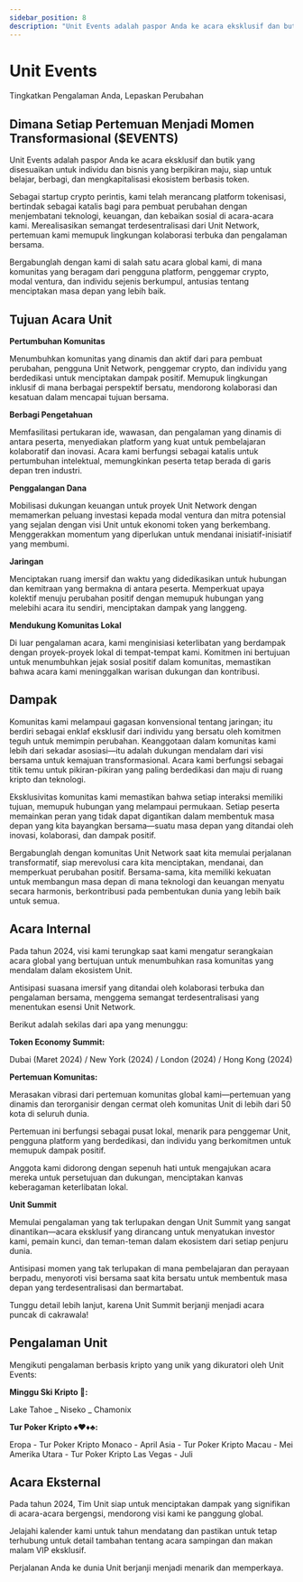 ```yaml
---
sidebar_position: 8
description: "Unit Events adalah paspor Anda ke acara eksklusif dan butik yang disesuaikan untuk individu dan bisnis yang berpikiran maju, siap untuk belajar, berbagi, dan mengkapitalisasi ekosistem berbasis token."
---
```


# Unit Events

Tingkatkan Pengalaman Anda, Lepaskan Perubahan

## Dimana Setiap Pertemuan Menjadi Momen Transformasional ($EVENTS)

Unit Events adalah paspor Anda ke acara eksklusif dan butik yang disesuaikan untuk individu dan bisnis yang berpikiran maju, siap untuk belajar, berbagi, dan mengkapitalisasi ekosistem berbasis token.

Sebagai startup crypto perintis, kami telah merancang platform tokenisasi, bertindak sebagai katalis bagi para pembuat perubahan dengan menjembatani teknologi, keuangan, dan kebaikan sosial di acara-acara kami. Merealisasikan semangat terdesentralisasi dari Unit Network, pertemuan kami memupuk lingkungan kolaborasi terbuka dan pengalaman bersama.

Bergabunglah dengan kami di salah satu acara global kami, di mana komunitas yang beragam dari pengguna platform, penggemar crypto, modal ventura, dan individu sejenis berkumpul, antusias tentang menciptakan masa depan yang lebih baik.

## Tujuan Acara Unit

**Pertumbuhan Komunitas**

Menumbuhkan komunitas yang dinamis dan aktif dari para pembuat perubahan, pengguna Unit Network, penggemar crypto, dan individu yang berdedikasi untuk menciptakan dampak positif. Memupuk lingkungan inklusif di mana berbagai perspektif bersatu, mendorong kolaborasi dan kesatuan dalam mencapai tujuan bersama.

**Berbagi Pengetahuan**

Memfasilitasi pertukaran ide, wawasan, dan pengalaman yang dinamis di antara peserta, menyediakan platform yang kuat untuk pembelajaran kolaboratif dan inovasi. Acara kami berfungsi sebagai katalis untuk pertumbuhan intelektual, memungkinkan peserta tetap berada di garis depan tren industri.

**Penggalangan Dana**

Mobilisasi dukungan keuangan untuk proyek Unit Network dengan memamerkan peluang investasi kepada modal ventura dan mitra potensial yang sejalan dengan visi Unit untuk ekonomi token yang berkembang. Menggerakkan momentum yang diperlukan untuk mendanai inisiatif-inisiatif yang membumi.

**Jaringan**

Menciptakan ruang imersif dan waktu yang didedikasikan untuk hubungan dan kemitraan yang bermakna di antara peserta. Memperkuat upaya kolektif menuju perubahan positif dengan memupuk hubungan yang melebihi acara itu sendiri, menciptakan dampak yang langgeng.

**Mendukung Komunitas Lokal**

Di luar pengalaman acara, kami menginisiasi keterlibatan yang berdampak dengan proyek-proyek lokal di tempat-tempat kami. Komitmen ini bertujuan untuk menumbuhkan jejak sosial positif dalam komunitas, memastikan bahwa acara kami meninggalkan warisan dukungan dan kontribusi.

## Dampak

Komunitas kami melampaui gagasan konvensional tentang jaringan; itu berdiri sebagai enklaf eksklusif dari individu yang bersatu oleh komitmen teguh untuk memimpin perubahan. Keanggotaan dalam komunitas kami lebih dari sekadar asosiasi—itu adalah dukungan mendalam dari visi bersama untuk kemajuan transformasional. Acara kami berfungsi sebagai titik temu untuk pikiran-pikiran yang paling berdedikasi dan maju di ruang kripto dan teknologi.

Eksklusivitas komunitas kami memastikan bahwa setiap interaksi memiliki tujuan, memupuk hubungan yang melampaui permukaan. Setiap peserta memainkan peran yang tidak dapat digantikan dalam membentuk masa depan yang kita bayangkan bersama—suatu masa depan yang ditandai oleh inovasi, kolaborasi, dan dampak positif.

Bergabunglah dengan komunitas Unit Network saat kita memulai perjalanan transformatif, siap merevolusi cara kita menciptakan, mendanai, dan memperkuat perubahan positif. Bersama-sama, kita memiliki kekuatan untuk membangun masa depan di mana teknologi dan keuangan menyatu secara harmonis, berkontribusi pada pembentukan dunia yang lebih baik untuk semua.

## Acara Internal

Pada tahun 2024, visi kami terungkap saat kami mengatur serangkaian acara global yang bertujuan untuk menumbuhkan rasa komunitas yang mendalam dalam ekosistem Unit.

Antisipasi suasana imersif yang ditandai oleh kolaborasi terbuka dan pengalaman bersama, menggema semangat terdesentralisasi yang menentukan esensi Unit Network.

Berikut adalah sekilas dari apa yang menunggu:

**Token Economy Summit:**

Dubai (Maret 2024) / New York (2024) / London (2024) / Hong Kong (2024)

**Pertemuan Komunitas:**

Merasakan vibrasi dari pertemuan komunitas global kami—pertemuan yang dinamis dan terorganisir dengan cermat oleh komunitas Unit di lebih dari 50 kota di seluruh dunia.

Pertemuan ini berfungsi sebagai pusat lokal, menarik para penggemar Unit, pengguna platform yang berdedikasi, dan individu yang berkomitmen untuk memupuk dampak positif.

Anggota kami didorong dengan sepenuh hati untuk mengajukan acara mereka untuk persetujuan dan dukungan, menciptakan kanvas keberagaman keterlibatan lokal.

**Unit Summit**

Memulai pengalaman yang tak terlupakan dengan Unit Summit yang sangat dinantikan—acara eksklusif yang dirancang untuk menyatukan investor kami, pemain kunci, dan teman-teman dalam ekosistem dari setiap penjuru dunia.

Antisipasi momen yang tak terlupakan di mana pembelajaran dan perayaan berpadu, menyoroti visi bersama saat kita bersatu untuk membentuk masa depan yang terdesentralisasi dan bermartabat.

Tunggu detail lebih lanjut, karena Unit Summit berjanji menjadi acara puncak di cakrawala!

## Pengalaman Unit

Mengikuti pengalaman berbasis kripto yang unik yang dikuratori oleh Unit Events:

**Minggu Ski Kripto 🎿:**

Lake Tahoe _ Niseko _ Chamonix

**Tur Poker Kripto ♠️♥️♦️♣️:**

Eropa - Tur Poker Kripto Monaco - April
Asia - Tur Poker Kripto Macau - Mei
Amerika Utara - Tur Poker Kripto Las Vegas - Juli

## Acara Eksternal

Pada tahun 2024, Tim Unit siap untuk menciptakan dampak yang signifikan di acara-acara bergengsi, mendorong visi kami ke panggung global.

Jelajahi kalender kami untuk tahun mendatang dan pastikan untuk tetap terhubung untuk detail tambahan tentang acara sampingan dan makan malam VIP eksklusif.

Perjalanan Anda ke dunia Unit berjanji menjadi menarik dan memperkaya.

